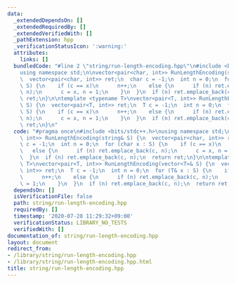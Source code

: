```yaml
---
data:
  _extendedDependsOn: []
  _extendedRequiredBy: []
  _extendedVerifiedWith: []
  _pathExtension: hpp
  _verificationStatusIcon: ':warning:'
  attributes:
    links: []
  bundledCode: "#line 2 \"string/run-length-encoding.hpp\"\n#include <bits/stdc++.h>\n\
    using namespace std;\n\nvector<pair<char, int>> RunLengthEncoding(string& S) {\n\
    \  vector<pair<char, int>> ret;\n  char c = -1;\n  int n = 0;\n  for (char x :\
    \ S) {\n    if (c == x)\n      n++;\n    else {\n      if (n) ret.emplace_back(c,\
    \ n);\n      c = x, n = 1;\n    }\n  }\n  if (n) ret.emplace_back(c, n);\n  return\
    \ ret;\n}\n\ntemplate <typename T>\nvector<pair<T, int>> RunLengthEncoding(vector<T>&\
    \ S) {\n  vector<pair<T, int>> ret;\n  T c = -1;\n  int n = 0;\n  for (T& x :\
    \ S) {\n    if (c == x)\n      n++;\n    else {\n      if (n) ret.emplace_back(c,\
    \ n);\n      c = x, n = 1;\n    }\n  }\n  if (n) ret.emplace_back(c, n);\n  return\
    \ ret;\n}\n"
  code: "#pragma once\n#include <bits/stdc++.h>\nusing namespace std;\n\nvector<pair<char,\
    \ int>> RunLengthEncoding(string& S) {\n  vector<pair<char, int>> ret;\n  char\
    \ c = -1;\n  int n = 0;\n  for (char x : S) {\n    if (c == x)\n      n++;\n \
    \   else {\n      if (n) ret.emplace_back(c, n);\n      c = x, n = 1;\n    }\n\
    \  }\n  if (n) ret.emplace_back(c, n);\n  return ret;\n}\n\ntemplate <typename\
    \ T>\nvector<pair<T, int>> RunLengthEncoding(vector<T>& S) {\n  vector<pair<T,\
    \ int>> ret;\n  T c = -1;\n  int n = 0;\n  for (T& x : S) {\n    if (c == x)\n\
    \      n++;\n    else {\n      if (n) ret.emplace_back(c, n);\n      c = x, n\
    \ = 1;\n    }\n  }\n  if (n) ret.emplace_back(c, n);\n  return ret;\n}"
  dependsOn: []
  isVerificationFile: false
  path: string/run-length-encoding.hpp
  requiredBy: []
  timestamp: '2020-07-28 11:29:32+09:00'
  verificationStatus: LIBRARY_NO_TESTS
  verifiedWith: []
documentation_of: string/run-length-encoding.hpp
layout: document
redirect_from:
- /library/string/run-length-encoding.hpp
- /library/string/run-length-encoding.hpp.html
title: string/run-length-encoding.hpp
---
```

